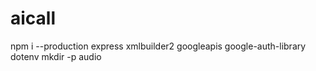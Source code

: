 # aicall
npm i --production express xmlbuilder2 googleapis google-auth-library dotenv
mkdir -p audio
